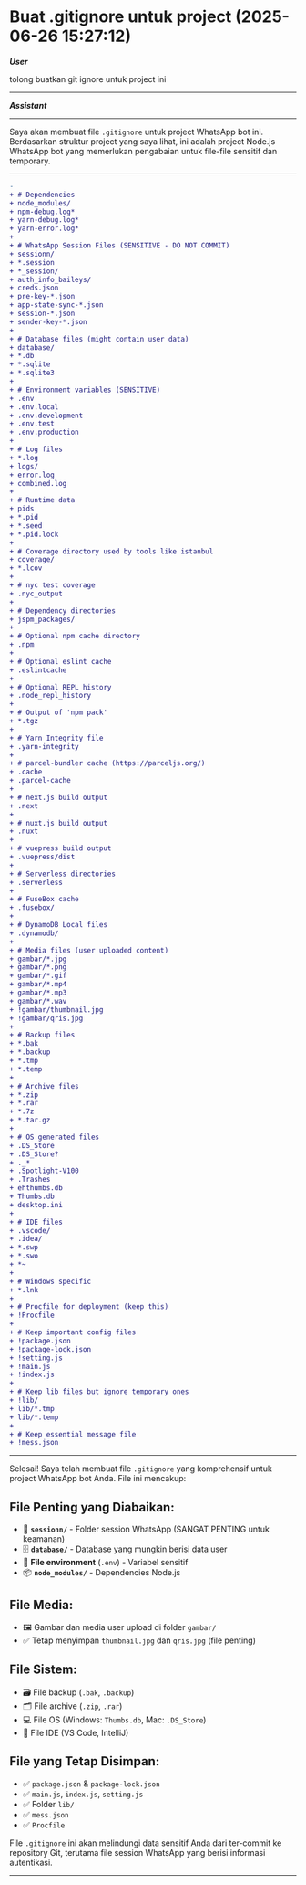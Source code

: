 <!-- Generated by SpecStory -->

# Buat .gitignore untuk project (2025-06-26 15:27:12)

_**User**_

tolong buatkan git ignore untuk project ini

---

_**Assistant**_



---

Saya akan membuat file `.gitignore` untuk project WhatsApp bot ini. Berdasarkan struktur project yang saya lihat, ini adalah project Node.js WhatsApp bot yang memerlukan pengabaian untuk file-file sensitif dan temporary.

---

```diff
- 
+ # Dependencies
+ node_modules/
+ npm-debug.log*
+ yarn-debug.log*
+ yarn-error.log*
+ 
+ # WhatsApp Session Files (SENSITIVE - DO NOT COMMIT)
+ sessionn/
+ *.session
+ *_session/
+ auth_info_baileys/
+ creds.json
+ pre-key-*.json
+ app-state-sync-*.json
+ session-*.json
+ sender-key-*.json
+ 
+ # Database files (might contain user data)
+ database/
+ *.db
+ *.sqlite
+ *.sqlite3
+ 
+ # Environment variables (SENSITIVE)
+ .env
+ .env.local
+ .env.development
+ .env.test
+ .env.production
+ 
+ # Log files
+ *.log
+ logs/
+ error.log
+ combined.log
+ 
+ # Runtime data
+ pids
+ *.pid
+ *.seed
+ *.pid.lock
+ 
+ # Coverage directory used by tools like istanbul
+ coverage/
+ *.lcov
+ 
+ # nyc test coverage
+ .nyc_output
+ 
+ # Dependency directories
+ jspm_packages/
+ 
+ # Optional npm cache directory
+ .npm
+ 
+ # Optional eslint cache
+ .eslintcache
+ 
+ # Optional REPL history
+ .node_repl_history
+ 
+ # Output of 'npm pack'
+ *.tgz
+ 
+ # Yarn Integrity file
+ .yarn-integrity
+ 
+ # parcel-bundler cache (https://parceljs.org/)
+ .cache
+ .parcel-cache
+ 
+ # next.js build output
+ .next
+ 
+ # nuxt.js build output
+ .nuxt
+ 
+ # vuepress build output
+ .vuepress/dist
+ 
+ # Serverless directories
+ .serverless
+ 
+ # FuseBox cache
+ .fusebox/
+ 
+ # DynamoDB Local files
+ .dynamodb/
+ 
+ # Media files (user uploaded content)
+ gambar/*.jpg
+ gambar/*.png
+ gambar/*.gif
+ gambar/*.mp4
+ gambar/*.mp3
+ gambar/*.wav
+ !gambar/thumbnail.jpg
+ !gambar/qris.jpg
+ 
+ # Backup files
+ *.bak
+ *.backup
+ *.tmp
+ *.temp
+ 
+ # Archive files
+ *.zip
+ *.rar
+ *.7z
+ *.tar.gz
+ 
+ # OS generated files
+ .DS_Store
+ .DS_Store?
+ ._*
+ .Spotlight-V100
+ .Trashes
+ ehthumbs.db
+ Thumbs.db
+ desktop.ini
+ 
+ # IDE files
+ .vscode/
+ .idea/
+ *.swp
+ *.swo
+ *~
+ 
+ # Windows specific
+ *.lnk
+ 
+ # Procfile for deployment (keep this)
+ !Procfile
+ 
+ # Keep important config files
+ !package.json
+ !package-lock.json
+ !setting.js
+ !main.js
+ !index.js
+ 
+ # Keep lib files but ignore temporary ones
+ !lib/
+ lib/*.tmp
+ lib/*.temp
+ 
+ # Keep essential message file
+ !mess.json 
```

---

Selesai! Saya telah membuat file `.gitignore` yang komprehensif untuk project WhatsApp bot Anda. File ini mencakup:

## **File Penting yang Diabaikan:**
- 📁 **`sessionn/`** - Folder session WhatsApp (SANGAT PENTING untuk keamanan)
- 🗄️ **`database/`** - Database yang mungkin berisi data user
- 🔐 **File environment** (`.env`) - Variabel sensitif
- 📦 **`node_modules/`** - Dependencies Node.js

## **File Media:**
- 🖼️ Gambar dan media user upload di folder `gambar/`
- ✅ Tetap menyimpan `thumbnail.jpg` dan `qris.jpg` (file penting)

## **File Sistem:**
- 🗃️ File backup (`.bak`, `.backup`)
- 🗂️ File archive (`.zip`, `.rar`)
- 💻 File OS (Windows: `Thumbs.db`, Mac: `.DS_Store`)
- 🔧 File IDE (VS Code, IntelliJ)

## **File yang Tetap Disimpan:**
- ✅ `package.json` & `package-lock.json`
- ✅ `main.js`, `index.js`, `setting.js`
- ✅ Folder `lib/`
- ✅ `mess.json`
- ✅ `Procfile`

File `.gitignore` ini akan melindungi data sensitif Anda dari ter-commit ke repository Git, terutama file session WhatsApp yang berisi informasi autentikasi.

---

